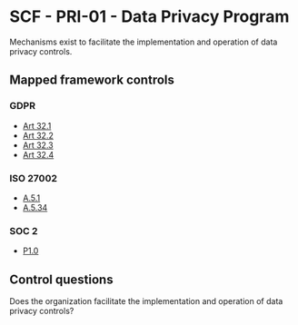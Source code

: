 # SCF - PRI-01 - Data Privacy Program
Mechanisms exist to facilitate the implementation and operation of data privacy controls. 
## Mapped framework controls
### GDPR
- [Art 32.1](../gdpr/art32.md#Article-321)
- [Art 32.2](../gdpr/art32.md#Article-322)
- [Art 32.3](../gdpr/art32.md#Article-323)
- [Art 32.4](../gdpr/art32.md#Article-324)
  
### ISO 27002
- [A.5.1](../iso27002/a-5.md#a51)
- [A.5.34](../iso27002/a-5.md#a534)
  
### SOC 2
- [P1.0](../soc2/p10.md)
  
## Control questions
Does the organization facilitate the implementation and operation of data privacy controls? 
  